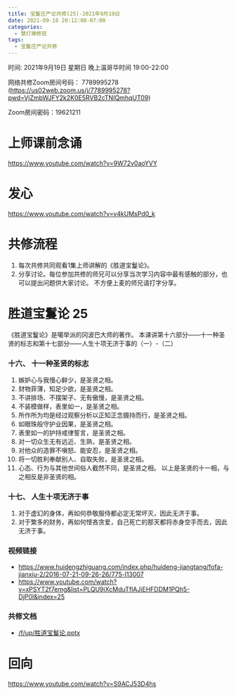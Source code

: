 ```yaml
---
title: 宝鬘庄严论共修(25)-2021年9月19日
date: 2021-09-18 20:12:08-07:00
categories:
  - 慧灯禅修班
tags:
  - 宝鬘庄严论共修
---
```

<!--StartFragment-->
时间: 2021年9月19日 星期日 晚上温哥华时间 19:00-22:00

网络共修Zoom房间号码： 7789995278 (<https://us02web.zoom.us/j/7789995278?pwd=VjZmbWJFY2k2K0E5RVB2cTNIQmhqUT09>)

Zoom房间密码：19621211

# 上师课前念诵

<https://www.youtube.com/watch?v=9W72v0aoYVY>

# 发心

<https://www.youtube.com/watch?v=v4kUMsPd0_k>

# 共修流程

1. 每次共修共同观看1集上师讲解的《胜道宝鬘论》。
2. 分享讨论。每位参加共修的师兄可以分享当次学习内容中最有感触的部分，也可以提出问题供大家讨论。 不方便上麦的师兄请打字分享。

# 胜道宝鬘论 25

《胜道宝鬘论》是噶举派的冈波巴大师的著作。 本课讲第十六部分——十一种圣贤的标志和第十七部分——人生十项无济于事的（一）-（二）


### 十六、 十一种圣贤的标志
1. 嫉妒心与我慢心鲜少，是圣贤之相。
2. 财物菲薄，知足少欲，是圣贤之相。
3. 不讲排场、不摆架子、无有傲慢，是圣贤之相。
4. 不装模做样，表里如一，是圣贤之相。
5. 所作所为均是经过观察分析以正知正念摄持而行，是圣贤之相。
6. 如眼珠般守护业因果，是圣贤之相。
7. 表里如一的护持戒律誓言，是圣贤之相。
8. 对一切众生无有远近、生熟，是圣贤之相。
9. 对他众的造罪不嗔怒、能安忍，是圣贤之相。
10. 将一切胜利奉献别人、自取失败，是圣贤之相。
11. 心态、行为与其他世间俗人截然不同，是圣贤之相。
以上是圣贤的十一相，与之相反是非圣贤的相。

### 十七、 人生十项无济于事
1. 对于虚幻的身体，再如何恭敬服侍都必定无常坏灭，因此无济于事。
2. 对于繁多的财务，再如何悭吝贪爱，自己死亡的那天都将赤身空手而去，因此无济于事。


### 视频链接

* <https://www.huidengzhiguang.com/index.php/huideng-jiangtang/fofa-jianxiu-2/2016-07-21-09-26-26/775-l13007>
* <https://www.youtube.com/watch?v=xPSYT2f7emg&list=PLQU9iXcMduTflAJiEHFDDM1PQh5-DjP0l&index=25>

### 共修文档

* [/f/up/胜道宝鬘论.pptx](https://hdvblob.blob.core.windows.net/hdv/f/up/胜道宝鬘论.pptx)


# 回向

<https://www.youtube.com/watch?v=S9ACJ53D4hs>

<!--EndFragment-->

